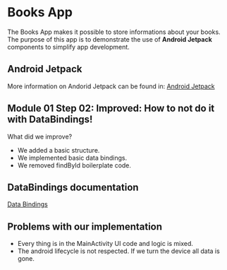 # Books App
The Books App makes it possible to store informations about your books. The purpose of this app is to demonstrate the use of **Android Jetpack** components to simplify app development.

## Android Jetpack
More information on Andorid Jetpack can be found in:
[Android Jetpack](https://developer.android.com/jetpack)

## Module 01 Step 02: Improved: How to not do it with DataBindings!
What did we improve?
- We added a basic structure.
- We implemented basic data bindings.
- We removed findById boilerplate code.

## DataBindings documentation
[Data Bindings](https://developer.android.com/topic/libraries/data-binding)

## Problems with our implementation
- Every thing is in the MainActivity UI code and logic is mixed.
- The android lifecycle is not respected. If we turn the device all data is gone.